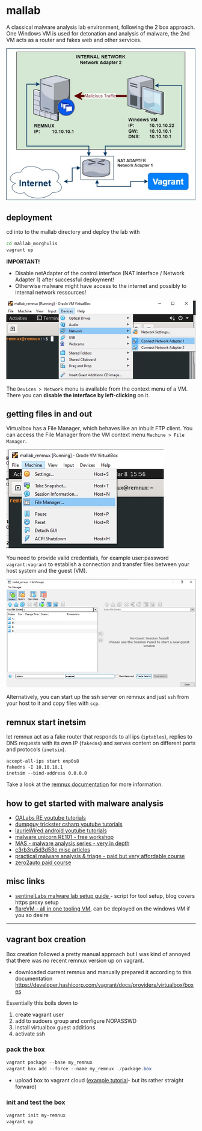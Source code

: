 # mallab
A classical malware analysis lab environment, following the 2 box approach.   
One Windows VM is used for detonation and analysis of malware, the 2nd VM acts as a router and fakes web and other services. 

![lab diagram](../pics/mallab.jpg)

## deployment
cd into to the mallab directory and deploy the lab with 
```bash
cd mallab_morghulis
vagrant up
```
**IMPORTANT!** 
- Disable netAdapter of the control interface (NAT interface / Network Adapter 1) after successful deployment! 
 - Otherwise malware might have access to the internet and possibly to internal network ressources!


![disable_netadapter](../pics/disable_netadapter.jpg)

The `Devices > Network` menu is available from the context menu of a VM. There you can **disable the interface by left-clicking** on it.

## getting files in and out
Virtualbox has a File Manager, which behaves like an inbuilt FTP client. You can access the File Manager from the VM context menu `Machine > File Manager`.

![disable_netadapter](../pics/virtualbox_file_manager_menu.jpg)

You need to provide valid credentials, for example user:password `vagrant:vagrant` to establish a connection and transfer files between your host system and the guest (VM).

![disable_netadapter](../pics/virtualbox_file_manager_file-view.jpg)

Alternatively, you can start up the ssh server on remnux and just `ssh` from your host to it and copy files with `scp`.

## remnux start inetsim
let remnux act as a fake router that responds to all ips (`iptables`), replies to DNS requests with its own IP (`fakedns`) and serves content on different ports and protocols (`inetsim`).
```
accept-all-ips start enp0s8
fakedns -I 10.10.10.1
inetsim --bind-address 0.0.0.0
```
Take a look at the [remnux documentation](https://docs.remnux.org/) for more information.


## how to get started with malware analysis
- [OALabs RE youtube tutorials](https://www.youtube.com/c/OALabs?app=desktop)
- [dumpguy trickster csharp youtube tutorials](https://www.youtube.com/@DuMpGuYTrIcKsTeR)
- [laurieWired android youtube tutorials](https://www.youtube.com/@lauriewired)
- [malware unicorn RE101 - free workshop](https://malwareunicorn.org/workshops/re101.html#0)
- [MAS - malware analysis series - very in depth](https://exploitreversing.com/2021/12/03/malware-analysis-series-mas-article-1/)
- [c3rb3ru5d3d53c misc articles](https://c3rb3ru5d3d53c.github.io/posts/)
- [practical malware analysis & triage - paid but very affordable course](https://academy.tcm-sec.com/p/practical-malware-analysis-triage)
- [zero2auto paid course](https://courses.zero2auto.com/beginner-bundle)


## misc links 
- [sentinelLabs malware lab setup guide ](https://www.sentinelone.com/labs/building-a-custom-malware-analysis-lab-environment/) - script for tool setup, blog covers https proxy setup
- [flareVM - all in one tooling VM](https://github.com/mandiant/flare-vm), can be deployed on the windows VM if you so desire


---


## vagrant box creation 
Box creation followed a pretty manual approach but I was kind of annoyed that there was no recent remnux version up on vagrant.
- downloaded current remnux and manually prepared it according to this documentation 
https://developer.hashicorp.com/vagrant/docs/providers/virtualbox/boxes

Essentially this boils down to
1. create vagrant user
2. add to sudoers group and configure NOPASSWD
3. install virtualbox guest additions
4. activate ssh

### pack the box
```powershell
vagrant package --base my_remnux
vagrant box add --force --name my_remnux ./package.box
```
- upload box to vagrant cloud ([example tutorial](https://blog.ycshao.com/2017/09/16/how-to-upload-vagrant-box-to-vagrant-cloud/)- but its rather straight forward)

### init and test the box
```powershell
vagrant init my-remnux
vagrant up
```

